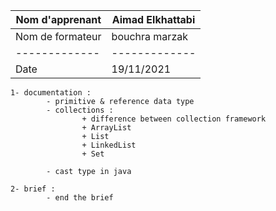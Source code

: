 | Nom d'apprenant  | Aimad Elkhattabi |
| ---------------- | ---------------- |
| Nom de formateur | bouchra marzak   |
| -------------    | -------------    |
| Date             | 19/11/2021       |

```
1- documentation :
        - primitive & reference data type
        - collections :
                + difference between collection framework
                + ArrayList
                + List
                + LinkedList
                + Set
                
        - cast type in java 

2- brief :
        - end the brief


```
